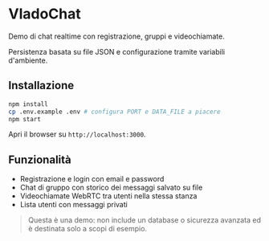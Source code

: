 # VladoChat

Demo di chat realtime con registrazione, gruppi e videochiamate.

Persistenza basata su file JSON e configurazione tramite variabili d'ambiente.

## Installazione

```bash
npm install
cp .env.example .env # configura PORT e DATA_FILE a piacere
npm start
```

Apri il browser su `http://localhost:3000`.

## Funzionalità

- Registrazione e login con email e password
- Chat di gruppo con storico dei messaggi salvato su file
- Videochiamate WebRTC tra utenti nella stessa stanza
- Lista utenti con messaggi privati

> Questa è una demo: non include un database o sicurezza avanzata ed è destinata solo a scopi di esempio.
